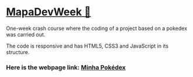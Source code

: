 # <a href="https://mapadevweek.com/inscrever-org-mai-2022/">MapaDevWeek 🚀</a>

One-week crash course where the coding of a project based on a pokedex was carried out.

The code is responsive and has HTML5, CSS3 and JavaScript in its structure.

### Here is the webpage link: <a href="https://thaismit.github.io/project-pokedex-mapadev_week/">Minha Pokédex</a>
